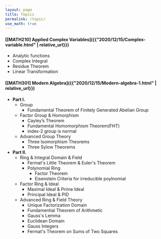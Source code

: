 ```yaml
---
layout: page
title: Topics
permalink: /topic/
use_math: true
---
```


#### [[MATH210] Applied Complex Variables]({{"2020/12/15/Complex-variable.html" | relative_url}})
- Analytic functions
- Complex Integral
- Residue Theorem
- Linear Transformation

#### [[MATH301] Modern Algebra]({{"2020/12/15/Modern-algebra-1.html" | relative_url}})
- **Part Ⅰ.**
  - Group
    - Fundamental Theorem of Finitely Generated Abelian Group
  - Factor Group & Homorphism
    - Cayley’s Theorem
    - Fundamental Homomorphism Theorem(FHT)
    - index-2 group is normal
  - Advanced Group Theory
    - Three Isomorphism Theorems
    - Three Sylow Theorems
- **Part Ⅱ.**
  - Ring & Integral Domain & Field
    - Fermat's Little Theorem & Euler's Theorem
    - Polynomial Ring
      - Factor Theorem
      - Eisenstein Criteria for irreducible poylnomial
  - Factor Ring & Ideal
    - Maximal Ideal & Prime Ideal
    - Principal Ideal & PID
  - Advanced Ring & Field Theory
    - Unique Factorization Domain
    - Fundamential Theorem of Arithmetic
    - Gauss's Lemma
    - Euclidean Domain
    - Gauss Integers
    - Fermat's Theorem on Sums of Two Squares
